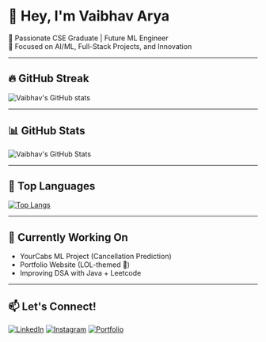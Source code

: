 # 👋 Hey, I'm Vaibhav Arya

🚀 Passionate CSE Graduate | Future ML Engineer  
🎯 Focused on AI/ML, Full-Stack Projects, and Innovation  

---

## 🔥 GitHub Streak

![Vaibhav's GitHub stats](https://github-readme-stats.vercel.app/api?username=XVaibhavXAryaX&show_icons=true&theme=radical)

---

## 📊 GitHub Stats

![Vaibhav's GitHub Stats](https://github-readme-stats.vercel.app/api?username=XVaibhavXAryaX&show_icons=true&theme=tokyonight)

---

## 📌 Top Languages

[![Top Langs](https://github-readme-stats.vercel.app/api/top-langs/?username=XVaibhavXAryaX&layout=compact&theme=radical)](https://github.com/XVaibhavXAryaX)

---

## 🧠 Currently Working On
- YourCabs ML Project (Cancellation Prediction)
- Portfolio Website (LOL-themed 🤖)
- Improving DSA with Java + Leetcode

---

## 📫 Let's Connect!
[![LinkedIn](https://img.shields.io/badge/LinkedIn-blue?logo=linkedin&logoColor=white)](https://linkedin.com/in/yourprofile)
[![Instagram](https://img.shields.io/badge/Instagram-red?logo=instagram&logoColor=white)](https://instagram.com/yourprofile)
[![Portfolio](https://img.shields.io/badge/Portfolio-black?logo=github&logoColor=white)](https://XVaibhavXAryaX.github.io)


